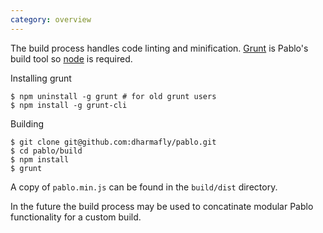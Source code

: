 ```yaml
---
category: overview
---
```



The build process handles code linting and minification. [Grunt](http://gruntjs.com) is Pablo's build tool so [node](http://nodejs.org/) is required.

Installing grunt

    $ npm uninstall -g grunt # for old grunt users
    $ npm install -g grunt-cli

Building

    $ git clone git@github.com:dharmafly/pablo.git
    $ cd pablo/build
    $ npm install
    $ grunt

A copy of `pablo.min.js` can be found in the `build/dist` directory.

In the future the build process may be used to concatinate modular Pablo functionality for a custom build.
